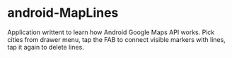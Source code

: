 # android-MapLines
Application writtent to learn how Android Google Maps API works.
Pick cities from drawer menu, tap the FAB to connect visible markers with lines, tap it again to delete lines. 
